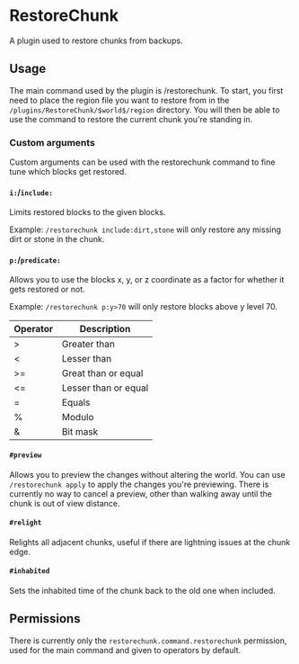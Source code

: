 # RestoreChunk

A plugin used to restore chunks from backups.

## Usage
The main command used by the plugin is /restorechunk. To start, you first need to place the
region file you want to restore from in the `/plugins/RestoreChunk/$world$/region` directory.
You will then be able to use the command to restore the current chunk you're standing in.

### Custom arguments
Custom arguments can be used with the restorechunk command to fine tune which blocks get restored.

#### `i:`/`include:`
Limits restored blocks to the given blocks.

Example: `/restorechunk include:dirt,stone` will only restore any missing dirt or stone in the chunk.

#### `p:`/`predicate:`
Allows you to use the blocks x, y, or z coordinate as a factor for whether it gets restored or not.

Example: `/restorechunk p:y>70` will only restore blocks above y level 70.

| Operator | Description          |
|----------|----------------------|
| \>       | Greater than         |
| <        | Lesser than          |
| \>=      | Great than or equal  |
| <=       | Lesser than or equal |
| =        | Equals               |
| %        | Modulo               |
| &        | Bit mask             |

#### `#preview`
Allows you to preview the changes without altering the world. You can use `/restorechunk apply` to
apply the changes you're previewing. There is currently no way to cancel a preview, other than
walking away until the chunk is out of view distance.

#### `#relight`
Relights all adjacent chunks, useful if there are lightning issues at the chunk edge.

#### `#inhabited`
Sets the inhabited time of the chunk back to the old one when included.

## Permissions
There is currently only the `restorechunk.command.restorechunk` permission, used for the main command
and given to operators by default.
